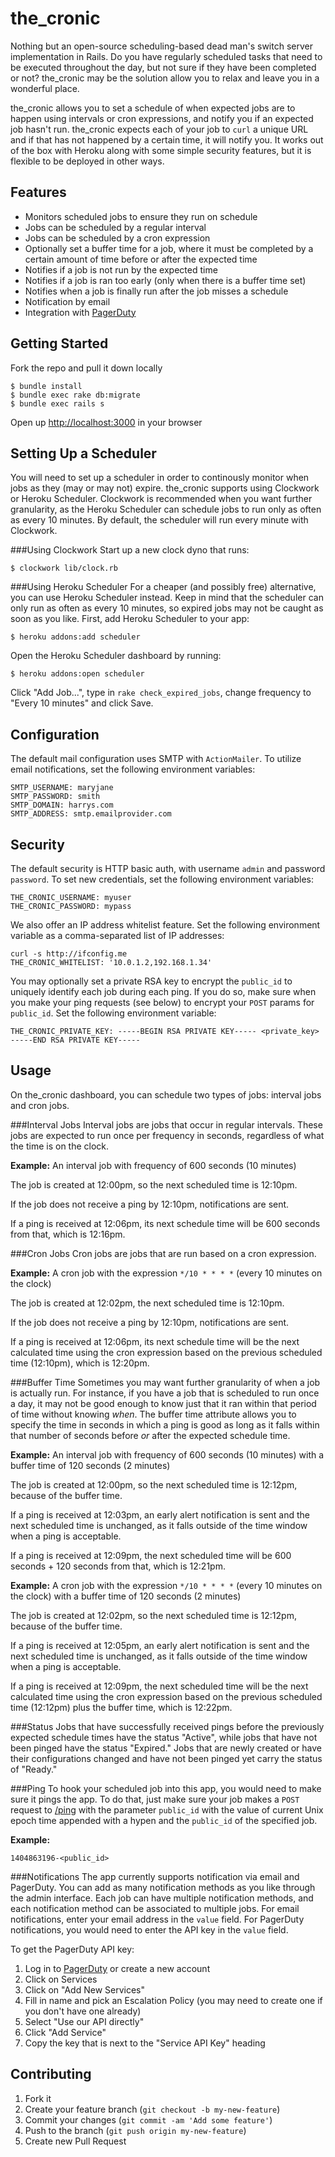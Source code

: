 the_cronic
==========

Nothing but an open-source scheduling-based dead man's switch server implementation in Rails. Do you have regularly scheduled tasks that need to be executed throughout the day, but not sure if they have been completed or not? the_cronic may be the solution allow you to relax and leave you in a wonderful place.

the_cronic allows you to set a schedule of when expected jobs are to happen using intervals or cron expressions, and notify you if an expected job hasn't run. the_cronic expects each of your job to `curl` a unique URL and if that has not happened by a certain time, it will notify you. It works out of the box with Heroku along with some simple security features, but it is flexible to be deployed in other ways.

Features
--------
- Monitors scheduled jobs to ensure they run on schedule
- Jobs can be scheduled by a regular interval
- Jobs can be scheduled by a cron expression
- Optionally set a buffer time for a job, where it must be completed by a certain amount of time before or after the expected time
- Notifies if a job is not run by the expected time
- Notifies if a job is ran too early (only when there is a buffer time set)
- Notifies when a job is finally run after the job misses a schedule
- Notification by email
- Integration with [PagerDuty](http://www.pagerduty.com)

Getting Started
------------
Fork the repo and pull it down locally

    $ bundle install
    $ bundle exec rake db:migrate
	$ bundle exec rails s

Open up <http://localhost:3000> in your browser

Setting Up a Scheduler
--------------------
You will need to set up a scheduler in order to continously monitor when jobs as they (may or may not) expire. the_cronic supports using Clockwork or Heroku Scheduler. Clockwork is recommended when you want further granularity, as the Heroku Scheduler can schedule jobs to run only as often as every 10 minutes. By default, the scheduler will run every minute with Clockwork.

###Using Clockwork
Start up a new clock dyno that runs:

	$ clockwork lib/clock.rb

###Using Heroku Scheduler
For a cheaper (and possibly free) alternative, you can use Heroku Scheduler instead. Keep in mind that the scheduler can only run as often as every 10 minutes, so expired jobs may not be caught as soon as you like. First, add Heroku Scheduler to your app:

	$ heroku addons:add scheduler
Open the Heroku Scheduler dashboard by running:

	$ heroku addons:open scheduler

Click "Add Job...", type in `rake check_expired_jobs`, change frequency to "Every 10 minutes" and click Save.


Configuration
-------------
The default mail configuration uses SMTP with `ActionMailer`. To utilize email notifications, set the following environment variables:

	SMTP_USERNAME: maryjane
	SMTP_PASSWORD: smith
	SMTP_DOMAIN: harrys.com
	SMTP_ADDRESS: smtp.emailprovider.com

Security
--------
The default security is HTTP basic auth, with username `admin` and password
`password`. To set new credentials, set the following environment variables:

    THE_CRONIC_USERNAME: myuser
    THE_CRONIC_PASSWORD: mypass
We also offer an IP address whitelist feature. Set the following environment
variable as a comma-separated list of IP addresses:

    curl -s http://ifconfig.me
    THE_CRONIC_WHITELIST: '10.0.1.2,192.168.1.34'

You may optionally set a private RSA key to encrypt the `public_id` to uniquely identify each job during each ping. If you do so, make sure when you make your ping requests (see below) to encrypt your `POST` params for `public_id`. Set the following environment variable:

	THE_CRONIC_PRIVATE_KEY: -----BEGIN RSA PRIVATE KEY----- <private_key> -----END RSA PRIVATE KEY-----

Usage
-----
On the_cronic dashboard, you can schedule two types of jobs: interval jobs and cron jobs.

###Interval Jobs
Interval jobs are jobs that occur in regular intervals. These jobs are expected to run once per frequency in seconds, regardless of what the time is on the clock.

**Example:** An interval job with frequency of 600 seconds (10 minutes)

The job is created at 12:00pm, so the next scheduled time is 12:10pm.

If the job does not receive a ping by 12:10pm, notifications are sent.

If a ping is received at 12:06pm, its next schedule time will be 600 seconds from that, which is 12:16pm.


###Cron Jobs
Cron jobs are jobs that are run based on a cron expression.

**Example:** A cron job with the expression `*/10 * * * *` (every 10 minutes on the clock)

The job is created at 12:02pm, the next scheduled time is 12:10pm.

If the job does not receive a ping by 12:10pm, notifications are sent.

If a ping is received at 12:06pm, its next schedule time will be the next calculated time using the cron expression based on the previous scheduled time (12:10pm), which is 12:20pm.

###Buffer Time
Sometimes you may want further granularity of when a job is actually run. For instance, if you have a job that is scheduled to run once a day, it may not be good enough to know just that it ran within that period of time without knowing *when*. The buffer time attribute allows you to specify the time in seconds in which a ping is good as long as it falls within that number of seconds before *or* after the expected schedule time.

**Example:** An interval job with frequency of 600 seconds (10 minutes) with a buffer time of 120 seconds (2 minutes)

The job is created at 12:00pm, so the next scheduled time is 12:12pm, because of the buffer time.

If a ping is received at 12:03pm, an early alert notification is sent and the next scheduled time is unchanged, as it falls outside of the time window when a ping is acceptable.

If a ping is received at 12:09pm, the next scheduled time will be 600 seconds + 120 seconds from that, which is 12:21pm.

**Example:** A cron job with the expression `*/10 * * * *` (every 10 minutes on the clock) with a buffer time of 120 seconds (2 minutes)

The job is created at 12:02pm, so the next scheduled time is 12:12pm, because of the buffer time.

If a ping is received at 12:05pm, an early alert notification is sent and the next scheduled time is unchanged, as it falls outside of the time window when a ping is acceptable.

If a ping is received at 12:09pm, the next scheduled time will be the next calculated time using the cron expression based on the previous scheduled time (12:12pm) plus the buffer time, which is 12:22pm.


###Status
Jobs that have successfully received pings before the previously expected schedule times have the status "Active", while jobs that have not been pinged have the status "Expired." Jobs that are newly created or have their configurations changed and have not been pinged yet carry the status of "Ready."

###Ping
To hook your scheduled job into this app, you would need to make sure it pings the app. To do that, just make sure your job makes a `POST` request to [/ping](http://localhost:3000/ping) with the parameter `public_id` with the value of current Unix epoch time appended with a hypen and the `public_id` of the specified job.

**Example:**

	1404863196-<public_id>

###Notifications
The app currently supports notification via email and PagerDuty. You can add as many notification methods as you like through the admin interface. Each job can have multiple notification methods, and each notification method can be associated to multiple jobs. For email notifications, enter your email address in the `value` field. For PagerDuty notifications, you would need to enter the API key in the `value` field.

To get the PagerDuty API key:

1. Log in to [PagerDuty](http://www.pagerduty.com) or create a new account
2. Click on Services
3. Click on "Add New Services"
4. Fill in name and pick an Escalation Policy (you may need to create one if you don't have one already)
5. Select "Use our API directly"
6. Click "Add Service"
7. Copy the key that is next to the "Service API Key" heading

Contributing
------------

1. Fork it
2. Create your feature branch (`git checkout -b my-new-feature`)
3. Commit your changes (`git commit -am 'Add some feature'`)
4. Push to the branch (`git push origin my-new-feature`)
5. Create new Pull Request
